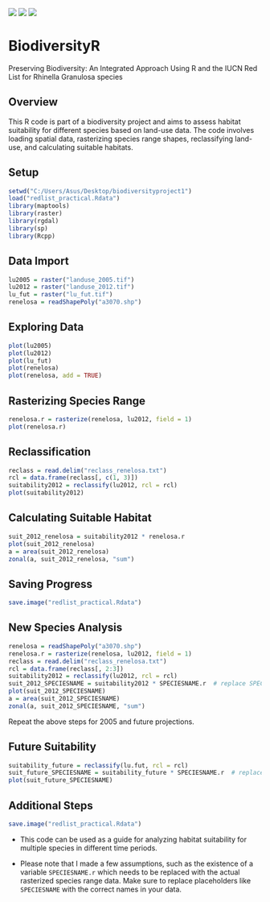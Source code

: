 
[![](https://badgen.net/badge/MIT/License/blue?icon=instgrame)]()
[![](https://badgen.net/badge/Biodiversity/R/blue?icon=instgrame)]()
[![](https://badgen.net/badge/Rhinella/Granulosa/blue?icon=instgrame)]()





# BiodiversityR
Preserving Biodiversity: An Integrated Approach Using R and the IUCN Red List for Rhinella Granulosa species


## Overview
This R code is part of a biodiversity project and aims to assess habitat suitability for different species based on land-use data. The code involves loading spatial data, rasterizing species range shapes, reclassifying land-use, and calculating suitable habitats.

## Setup
```R
setwd("C:/Users/Asus/Desktop/biodiversityproject1")
load("redlist_practical.Rdata")
library(maptools)
library(raster)
library(rgdal)
library(sp)
library(Rcpp)
```
## Data Import

```R
lu2005 = raster("landuse_2005.tif")
lu2012 = raster("landuse_2012.tif")
lu_fut = raster("lu_fut.tif")
renelosa = readShapePoly("a3070.shp")
```

## Exploring Data

```R
plot(lu2005)
plot(lu2012)
plot(lu_fut)
plot(renelosa)
plot(renelosa, add = TRUE)
```

## Rasterizing Species Range

```R
renelosa.r = rasterize(renelosa, lu2012, field = 1)
plot(renelosa.r)
```

## Reclassification

```R
reclass = read.delim("reclass_renelosa.txt")
rcl = data.frame(reclass[, c(1, 3)])
suitability2012 = reclassify(lu2012, rcl = rcl)
plot(suitability2012)
```

## Calculating Suitable Habitat

```R
suit_2012_renelosa = suitability2012 * renelosa.r
plot(suit_2012_renelosa)
a = area(suit_2012_renelosa)
zonal(a, suit_2012_renelosa, "sum")
```

## Saving Progress
```R
save.image("redlist_practical.Rdata")
```

## New Species Analysis

```R
renelosa = readShapePoly("a3070.shp")
renelosa.r = rasterize(renelosa, lu2012, field = 1)
reclass = read.delim("reclass_renelosa.txt")
rcl = data.frame(reclass[, 2:3])
suitability2012 = reclassify(lu2012, rcl = rcl)
suit_2012_SPECIESNAME = suitability2012 * SPECIESNAME.r  # replace SPECIESNAME with the actual species name
plot(suit_2012_SPECIESNAME)
a = area(suit_2012_SPECIESNAME)
zonal(a, suit_2012_SPECIESNAME, "sum")
```
Repeat the above steps for 2005 and future projections.

## Future Suitability
```R
suitability_future = reclassify(lu.fut, rcl = rcl)
suit_future_SPECIESNAME = suitability_future * SPECIESNAME.r  # replace SPECIESNAME with the actual species name
plot(suit_future_SPECIESNAME)
```

## Additional Steps

```R
save.image("redlist_practical.Rdata")
```
- This code can be used as a guide for analyzing habitat suitability for multiple species in different time periods.

- Please note that I made a few assumptions, such as the existence of a variable `SPECIESNAME.r` which needs to be replaced with the actual rasterized species range data. Make sure to replace placeholders like `SPECIESNAME` with the correct names in your data.

